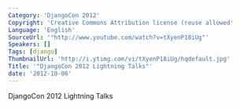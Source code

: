 ```yaml
---
Category: 'DjangoCon 2012'
Copyright: 'Creative Commons Attribution license (reuse allowed'
Language: 'English'
SourceUrl: '"http://www.youtube.com/watch?v=tXyenP18iUg"'
Speakers: []
Tags: [django]
ThumbnailUrl: 'http://i.ytimg.com/vi/tXyenP18iUg/hqdefault.jpg'
Title: '"DjangoCon 2012 Lightning Talks"'
date: '2012-10-06'
---
```

DjangoCon 2012 Lightning Talks

